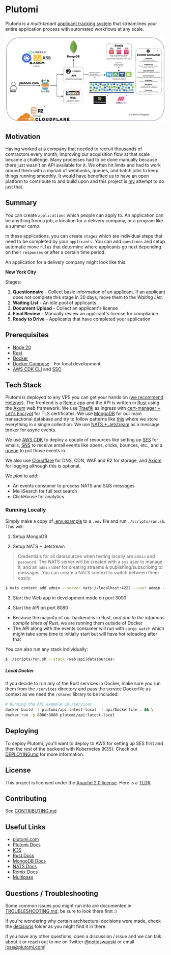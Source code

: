 # Plutomi

Plutomi is a _multi-tenant_ [applicant tracking system](https://en.wikipedia.org/wiki/Applicant_tracking_system) that streamlines your entire application process with automated workflows at any scale.

![infra](./images/infra.png)

## Motivation

Having worked at a company that needed to recruit thousands of contractors every month, improving our acquisition flow at that scale became a challenge. Many processes had to be done manually because there just wasn't an API available for it. We often hit limits and had to work around them with a myriad of webhooks, queues, and batch jobs to keep things running smoothly. It would have benefited us to have an open platform to contribute to and build upon and this project is [my](https://twitter.com/notjoswayski) attempt to do just that.

## Summary

You can create `applications` which people can apply to. An application can be anything from a job, a location for a delivery company, or a program like a summer camp.

In these applications, you can create `stages` which are individual steps that need to be completed by your `applicants`. You can add `questions` and setup automatic move `rules` that determine where applicants go next depending on their `responses` or after a certain time period.

An application for a delivery company might look like this:

**New York City**

Stages:

1. **Questionnaire** - Collect basic information of an applicant. If an applicant does not complete this stage in 30 days, move them to the _Waiting List_.
2. **Waiting List** - An idle pool of applicants
3. **Document Upload** - Collect an applicant's license
4. **Final Review** - Manually review an applicant's license for compliance
5. **Ready to Drive** - Applicants that have completed your application

## Prerequisites

- [Node 20](https://nodejs.org/en/download)
- [Rust](https://www.rust-lang.org/tools/install)
- [Docker](https://docs.docker.com/get-docker/)
- [Docker Compose](https://docs.docker.com/compose/install/) - For local development
- [AWS CDK CLI](https://docs.aws.amazon.com/cdk/v2/guide/getting_started.html#getting_started_install) and [SSO](https://docs.aws.amazon.com/cli/latest/userguide/cli-configure-sso.html)

## Tech Stack

Plutomi is deployed to any VPS you can get your hands on ([we recommend Hetzner](https://hetzner.cloud/?ref=7BufEUOAUm8x)). The frontend is a [Remix](https://remix.run/) app and the API is written in [Rust](https://www.rust-lang.org/) using the [Axum](https://github.com/tokio-rs/axum) web framework. We use [Traefik](https://traefik.io/) as ingress with [cert-manager + Let's Encrypt](https://letsencrypt.org/) for TLS certificates. We use [MongoDB](https://www.mongodb.com/) for our main transactional database and try to follow patterns like [this](https://youtu.be/IYlWOk9Hu5g?t=1094) where we store everything in a single collection. We use [NATS + Jetstream](https://nats.io/) as a message broker for async events.

We use [AWS CDK](https://aws.amazon.com/cdk/) to deploy a couple of resources like setting up [SES](https://aws.amazon.com/ses/) for emails, [SNS](https://aws.amazon.com/sns/) to receive email events like opens, clicks, bounces, etc., and a [queue](https://aws.amazon.com/sqs/) to put those events in.

We also use [Cloudflare](https://www.cloudflare.com/) for DNS, CDN, WAF and R2 for storage, and [Axiom](https://axiom.co/) for logging although this is optional.

We _plan_ to add:

- An events consumer to process NATS and SQS messages
- MeiliSearch for full text search
- ClickHouse for analytics

### Running Locally

Simply make a copy of [.env.example](.env.example) to a `.env` file and run `./scripts/run.sh`. This will:

1. Setup MongoDB

2. Setup NATS + Jetstream

> Credentials for all datasources when testing locally are `admin` and `password`.
> The NATS server will be created with a `sys` user to manage it, and an `admin` user for creating streams & publishing/subscribing to messages.
> You can create a NATS context to switch between them easily:

```bash
$ nats context add admin --server nats://localhost:4222 --user admin --password "password"  --description "Admin user" --select
```

3. Start the Web app in development mode on port 3000

4. Start the API on port 8080

- Because the majority of our backend is in Rust, _and due to the infamous compile times of Rust_, we are running them outside of Docker
- The API along with the events consumer will run with `cargo watch` which might take some time to initially start but will have hot reloading after that

You can also run any stack individually:

```bash
$ ./scripts/run.sh --stack <web|api|datasources>
```

##### Local Docker

If you decide to run any of the Rust services in Docker, make sure you run them from the `/services` directory and pass the service Dockerfile as context as we need the `/shared` library to be included:

```bash
# Running the API example in /services
docker build -t plutomi/api:latest-local -f api/Dockerfile . && \
docker run -p 8080:8080 plutomi/api:latest-local
```

## Deploying

To deploy Plutomi, you'll want to deploy to AWS for setting up SES first and then the rest of the backend with Kubernetes (K3S). Check out [DEPLOYING.md](DEPLOYING.md) for more information.

## License

This project is licensed under the [Apache 2.0 license](LICENSE). Here is a [TLDR](https://www.tldrlegal.com/license/apache-license-2-0-apache-2-0).

## Contributing

See [CONTRIBUTING.md](CONTRIBUTING.md)

## Useful Links

- [plutomi.com](https://plutomi.com)
- [Plutomi Docs](https://plutomi.com/docs)
- [K3S](https://k3s.io)
- [Rust Docs](https://doc.rust-lang.org/)
- [MongoDB Docs](https://docs.mongodb.com/)
- [NATS Docs](https://docs.nats.io/)
- [Remix Docs](https://remix.run/docs/en/main)
- [Multipass](https://multipass.run/)

## Questions / Troubleshooting

Some common issues you might run into are documented in [TROUBLESHOOTING.md](TROUBLESHOOTING.md), be sure to look there first :)

If you're wondering why certain architectural decisions were made, check the [decisions](./decisions/README.md) folder as you might find it in there.

If you have any other questions, open a discussion / issue and we can talk about it or reach out to me on Twitter [@notjoswayski](https://twitter.com/notjoswayski) or email jose@plutomi.com!
